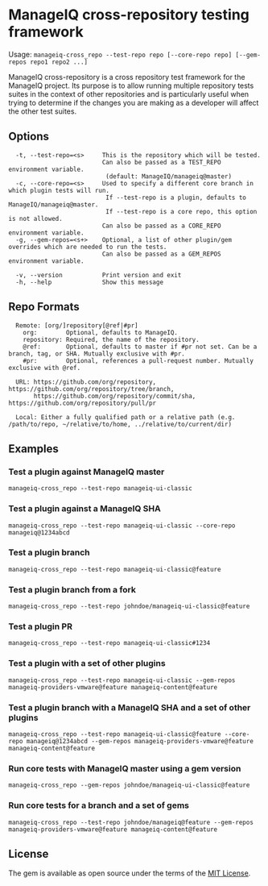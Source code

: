 # ManageIQ cross-repository testing framework

Usage: `manageiq-cross_repo --test-repo repo [--core-repo repo] [--gem-repos repo1 repo2 ...]`

ManageIQ cross-repository is a cross repository test framework for the ManageIQ project.
Its purpose is to allow running multiple repository tests suites in the context
of other repositories and is particularly useful when trying to determine if the
changes you are making as a developer will affect the other test suites.

## Options
```  
  -t, --test-repo=<s>     This is the repository which will be tested.
                          Can also be passed as a TEST_REPO environment variable.
                           (default: ManageIQ/manageiq@master)
  -c, --core-repo=<s>     Used to specify a different core branch in which plugin tests will run.
                           If --test-repo is a plugin, defaults to ManageIQ/manageiq@master.
                           If --test-repo is a core repo, this option is not allowed.
                          Can also be passed as a CORE_REPO environment variable.
  -g, --gem-repos=<s+>    Optional, a list of other plugin/gem overrides which are needed to run the tests.
                          Can also be passed as a GEM_REPOS environment variable.

  -v, --version           Print version and exit
  -h, --help              Show this message
```

## Repo Formats
```
  Remote: [org/]repository[@ref|#pr]
    org:        Optional, defaults to ManageIQ.
    repository: Required, the name of the repository.
    @ref:       Optional, defaults to master if #pr not set. Can be a branch, tag, or SHA. Mutually exclusive with #pr.
    #pr:        Optional, references a pull-request number. Mutually exclusive with @ref.

  URL: https://github.com/org/repository, https://github.com/org/repository/tree/branch,
       https://github.com/org/repository/commit/sha, https://github.com/org/repository/pull/pr

  Local: Either a fully qualified path or a relative path (e.g. /path/to/repo, ~/relative/to/home, ../relative/to/current/dir)
```

## Examples

  ### Test a plugin against ManageIQ master
  `manageiq-cross_repo --test-repo manageiq-ui-classic`

  ### Test a plugin against a ManageIQ SHA
  `manageiq-cross_repo --test-repo manageiq-ui-classic --core-repo manageiq@1234abcd`

  ### Test a plugin branch
  `manageiq-cross_repo --test-repo manageiq-ui-classic@feature`

  ### Test a plugin branch from a fork
  `manageiq-cross_repo --test-repo johndoe/manageiq-ui-classic@feature`

  ### Test a plugin PR
  `manageiq-cross_repo --test-repo manageiq-ui-classic#1234`

  ### Test a plugin with a set of other plugins
  `manageiq-cross_repo --test-repo manageiq-ui-classic --gem-repos manageiq-providers-vmware@feature manageiq-content@feature`

  ### Test a plugin branch with a ManageIQ SHA and a set of other plugins
  `manageiq-cross_repo --test-repo manageiq-ui-classic@feature --core-repo manageiq@1234abcd --gem-repos manageiq-providers-vmware@feature manageiq-content@feature`

  ### Run core tests with ManageIQ master using a gem version
  `manageiq-cross_repo --gem-repos johndoe/manageiq-ui-classic@feature`

  ### Run core tests for a branch and a set of gems
  `manageiq-cross_repo --test-repo johndoe/manageiq@feature --gem-repos manageiq-providers-vmware@feature manageiq-content@feature`

## License

The gem is available as open source under the terms of the [MIT License](https://opensource.org/licenses/MIT).
